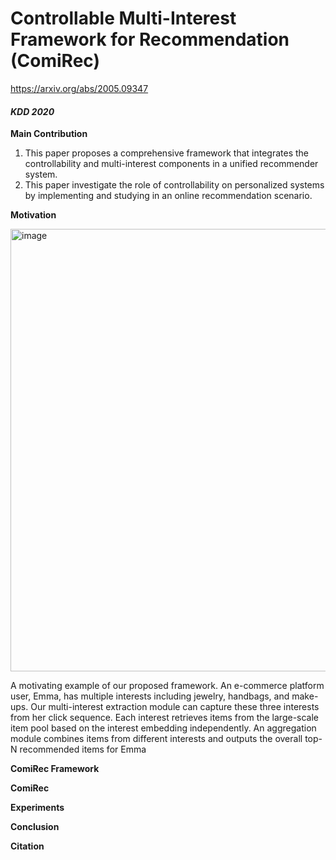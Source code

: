 # Controllable Multi-Interest Framework for Recommendation (ComiRec)

https://arxiv.org/abs/2005.09347

#### *KDD 2020*


**Main Contribution**

1. This paper proposes a comprehensive framework that integrates the controllability and multi-interest components in a unified recommender system.
2. This paper investigate the role of controllability on personalized systems by implementing and studying in an online recommendation scenario.


**Motivation**

<img width="708" alt="image" src="https://user-images.githubusercontent.com/49403324/208796761-28905125-6b25-48b8-9599-56c80f4ebb0c.png">

A motivating example of our proposed framework. An e-commerce platform user, Emma, has multiple interests including jewelry, handbags, and make-ups. Our multi-interest extraction module can capture these three interests from her click sequence. Each interest retrieves items from the large-scale item pool based on the interest embedding independently. An aggregation module combines items from different interests and outputs the overall top-N recommended items for Emma

**ComiRec Framework**


**ComiRec**


**Experiments**


**Conclusion**


**Citation**
